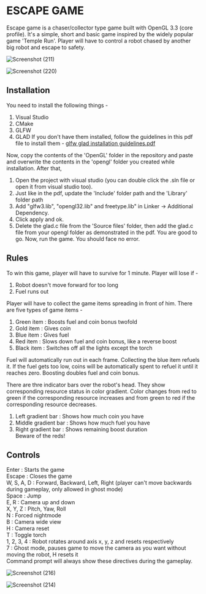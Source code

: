 # ESCAPE GAME

Escape game is a chaser/collector type game built with OpenGL 3.3 (core profile). It's a simple, short and basic game inspired by the widely popular game 'Temple Run'. Player will have to control a robot chased by another big robot and escape to safety. <br/>

![Screenshot (211)](https://github.com/Bokhtiar-Adil/Escape_game_v2/assets/103052177/9653ae3d-f4e8-468b-9c61-203ca1deccb0)

![Screenshot (220)](https://github.com/Bokhtiar-Adil/Escape_game_v2/assets/103052177/bfe23d5a-96be-4cfc-b071-b94a6d8854ec)

## Installation
You need to install the following things -
1. Visual Studio
2. CMake
3. GLFW
4. GLAD
If you don't have them installed, follow the guidelines in this pdf file to install them - [glfw glad installation guidelines.pdf](https://github.com/Bokhtiar-Adil/Escape_game_v2/files/13363734/glfw.glad.installation.guidelines.pdf) <br/>

Now, copy the contents of the 'OpenGL' folder in the repository and paste and overwrite the contents in the 'opengl' folder you created while installation. After that, 
1. Open the project with visual studio (you can double click the .sln file or open it from visual studio too).
2. Just like in the pdf, update the 'Include' folder path and the 'Library' folder path
3. Add "glfw3.lib", "opengl32.lib" and freetype.lib" in Linker -> Additional Dependency.
4. Click apply and ok.
5. Delete the glad.c file from the 'Source files' folder, then add the glad.c file from your opengl folder as demonstrated in the pdf.
You are good to go. Now, run the game. You should face no error.

## Rules
To win this game, player will have to survive for 1 minute. Player will lose if - <br/>
1. Robot doesn't move forward for too long <br/>
2. Fuel runs out <br/>

Player will have to collect the game items spreading in front of him. There are five types of game items - <br/>
1. Green item	: Boosts fuel and coin bonus twofold <br/>
2. Gold item	: Gives coin <br/>
3. Blue item	: Gives fuel <br/>
4. Red item	  : Slows down fuel and coin bonus, like a reverse boost <br/>
5. Black item	: Switches off all the lights except the torch <br/>

Fuel will automatically run out in each frame. Collecting the blue item refuels it. If the fuel gets too low, coins will be automatically spent to refuel it until it reaches zero. Boosting doubles fuel and coin bonus. <br/>

There are thre indicator bars over the robot's head. They show corresponding resource status in color gradient. Color changes from red to green if the corresponding resource increases and from green to red if the corresponding resource decreases. <br/>
1. Left gradient bar	  : Shows how much coin you have
2. Middle gradient bar	: Shows how much fuel you have
3. Right gradient bar	  : Shows remaining boost duration <br/>
Beware of the reds!

## Controls
Enter		    : Starts the game <br/>
Escape		  : Closes the game <br/>
W, S, A, D	: Forward, Backward, Left, Right (player can't move backwards during gameplay, only allowed in ghost mode) <br/>
Space		    : Jump <br/>
E, R		    : Camera up and down <br/>
X, Y, Z		  : Pitch, Yaw, Roll <br/>
N			      : Forced nightmode <br/>
B			      : Camera wide view <br/>
H			      : Camera reset <br/>
T			      : Toggle torch <br/>
1, 2, 3, 4	: Robot rotates around axis x, y, z and resets respectively <br/>
7           : Ghost mode, pauses game to move the camera as you want without moving the robot, H resets it <br/>
Command prompt will always show these directives during the gameplay. <br/>

![Screenshot (216)](https://github.com/Bokhtiar-Adil/Escape_game_v2/assets/103052177/c9ba36a1-8264-4b2e-b03b-4941df0e34c1)

![Screenshot (214)](https://github.com/Bokhtiar-Adil/Escape_game_v2/assets/103052177/35f15ced-f66e-4e0d-a0f2-7a9b986065eb)









